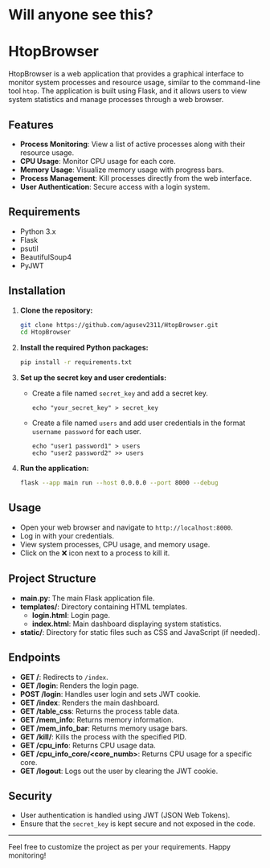 # Will anyone see this?

# HtopBrowser

HtopBrowser is a web application that provides a graphical interface to monitor system processes and resource usage, similar to the command-line tool `htop`. The application is built using Flask, and it allows users to view system statistics and manage processes through a web browser.

## Features

- **Process Monitoring**: View a list of active processes along with their resource usage.
- **CPU Usage**: Monitor CPU usage for each core.
- **Memory Usage**: Visualize memory usage with progress bars.
- **Process Management**: Kill processes directly from the web interface.
- **User Authentication**: Secure access with a login system.

## Requirements

- Python 3.x
- Flask
- psutil
- BeautifulSoup4
- PyJWT

## Installation

1. **Clone the repository:**
   ```bash
   git clone https://github.com/agusev2311/HtopBrowser.git
   cd HtopBrowser
   ```

2. **Install the required Python packages:**
   ```bash
   pip install -r requirements.txt
   ```

3. **Set up the secret key and user credentials:**
   - Create a file named `secret_key` and add a secret key.
     ```
     echo "your_secret_key" > secret_key
     ```
   - Create a file named `users` and add user credentials in the format `username password` for each user.
     ```
     echo "user1 password1" > users
     echo "user2 password2" >> users
     ```

4. **Run the application:**
   ```bash
   flask --app main run --host 0.0.0.0 --port 8000 --debug
   ```

## Usage

- Open your web browser and navigate to `http://localhost:8000`.
- Log in with your credentials.
- View system processes, CPU usage, and memory usage.
- Click on the ❌ icon next to a process to kill it.

## Project Structure

- **main.py**: The main Flask application file.
- **templates/**: Directory containing HTML templates.
  - **login.html**: Login page.
  - **index.html**: Main dashboard displaying system statistics.
- **static/**: Directory for static files such as CSS and JavaScript (if needed).

## Endpoints

- **GET /**: Redirects to `/index`.
- **GET /login**: Renders the login page.
- **POST /login**: Handles user login and sets JWT cookie.
- **GET /index**: Renders the main dashboard.
- **GET /table_css**: Returns the process table data.
- **GET /mem_info**: Returns memory information.
- **GET /mem_info_bar**: Returns memory usage bars.
- **GET /kill/<pid>**: Kills the process with the specified PID.
- **GET /cpu_info**: Returns CPU usage data.
- **GET /cpu_info_core/<core_numb>**: Returns CPU usage for a specific core.
- **GET /logout**: Logs out the user by clearing the JWT cookie.

## Security

- User authentication is handled using JWT (JSON Web Tokens).
- Ensure that the `secret_key` is kept secure and not exposed in the code.

---

Feel free to customize the project as per your requirements. Happy monitoring!
